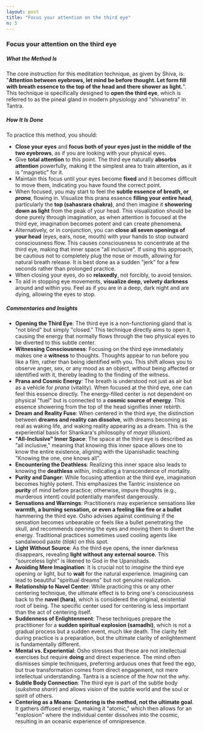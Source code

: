 ```yaml
---
layout: post
title: "Focus your attention on the third eye"
n: 5
---
```

### Focus your attention on the third eye

##### What the Method Is
The core instruction for this meditation technique, as given by Shiva, is: "**Attention between eyebrows, let mind be before thought. Let form fill with breath essence to the top of the head and there shower as light.**". This technique is specifically designed to **open the third eye**, which is referred to as the pineal gland in modern physiology and "shivanetra" in Tantra.

##### How It Is Done
To practice this method, you should:
*   **Close your eyes** and **focus both of your eyes just in the middle of the two eyebrows**, as if you are looking with your physical eyes.
*   Give **total attention** to this point. The third eye naturally **absorbs attention** powerfully, making it the simplest area to train attention, as it is "magnetic" for it.
*   Maintain this focus until your eyes become **fixed** and it becomes difficult to move them, indicating you have found the correct point.
*   When focused, you may start to feel the **subtle essence of breath, or *prana***, flowing in. Visualize this prana essence **filling your entire head**, particularly the **top (sahasrara chakra)**, and then imagine it **showering down as light** from the peak of your head. This visualization should be done purely through imagination, as when attention is focused at the third eye, imagination becomes potent and can create phenomena.
*   Alternatively, or in conjunction, you can **close all seven openings of your head** (eyes, ears, nose, mouth) with your hands to stop outward consciousness flow. This causes consciousness to concentrate at the third eye, making that inner space "all inclusive". If using this approach, be cautious not to completely plug the nose or mouth, allowing for natural breath release. It is best done as a sudden "jerk" for a few seconds rather than prolonged practice.
*   When closing your eyes, do so **relaxedly**, not forcibly, to avoid tension.
*   To aid in stopping eye movements, **visualize deep, velvety darkness** around and within you. Feel as if you are in a deep, dark night and are dying, allowing the eyes to stop.

##### Commentaries and Insights
*   **Opening the Third Eye**: The third eye is a non-functioning gland that is "not blind" but simply "closed." This technique directly aims to open it, causing the energy that normally flows through the two physical eyes to be diverted to this subtle center.
*   **Witnessing Consciousness**: Focusing on the third eye immediately makes one a **witness** to thoughts. Thoughts appear to run before you like a film, rather than being identified with you. This shift allows you to observe anger, sex, or any mood as an object, without being affected or identified with it, thereby leading to the finding of the witness.
*   **Prana and Cosmic Energy**: The breath is understood not just as air but as a vehicle for *prana* (vitality). When focused at the third eye, one can feel this essence directly. The energy-filled center is not dependent on physical "fuel" but is connected to a **cosmic source of energy**. This essence showering from the top of the head signifies inner rebirth.
*   **Dream and Reality Fuse**: When centered in the third eye, the distinction between **dreams and reality can dissolve**, with dreams becoming as real as waking life, and waking reality appearing as a dream. This is the experiential basis for Shankara's philosophy of *maya* (illusion).
*   **"All-Inclusive" Inner Space**: The space at the third eye is described as "all inclusive," meaning that knowing this inner space allows one to know the entire existence, aligning with the Upanishadic teaching "Knowing the one, one knows all".
*   **Encountering the Deathless**: Realizing this inner space also leads to knowing the **deathless** within, indicating a transcendence of mortality.
*   **Purity and Danger**: While focusing attention at the third eye, imagination becomes highly potent. This emphasizes the Tantric insistence on **purity** of mind before practice; otherwise, impure thoughts (e.g., murderous intent) could potentially manifest dangerously.
*   **Sensations and Warnings**: Practitioners may experience sensations like **warmth, a burning sensation, or even a feeling like fire or a bullet** hammering the third eye. Osho advises against continuing if the sensation becomes unbearable or feels like a bullet penetrating the skull, and recommends opening the eyes and moving them to divert the energy. Traditional practices sometimes used cooling agents like sandalwood paste (*tilak*) on this spot.
*   **Light Without Source**: As the third eye opens, the inner darkness disappears, revealing **light without any external source**. This "sourceless light" is likened to God in the Upanishads.
*   **Avoiding Mere Imagination**: It is crucial not to *imagine* the third eye opening or light, but to **wait** for the natural experience. Imagining can lead to beautiful "spiritual dreams" but not genuine realization.
*   **Relationship to Navel Center**: While practicing this or any other centering technique, the ultimate effect is to bring one's consciousness back to the **navel (hara)**, which is considered the original, existential root of being. The specific center used for centering is less important than the act of centering itself.
*   **Suddenness of Enlightenment**: These techniques prepare the practitioner for a **sudden spiritual explosion (samadhi)**, which is not a gradual process but a sudden event, much like death. The clarity felt during practice is a preparation, but the ultimate clarity of enlightenment is fundamentally different.
*   **Mental vs. Experiential**: Osho stresses that these are not intellectual exercises but require **doing** and direct experience. The mind often dismisses simple techniques, preferring arduous ones that feed the ego, but true transformation comes from direct engagement, not mere intellectual understanding. Tantra is a science of the *how* not the *why*.
*   **Subtle Body Connection**: The third eye is part of the subtle body (*sukshma sharir*) and allows vision of the subtle world and the soul or spirit of others.
*   **Centering as a Means**: **Centering is the method, not the ultimate goal**. It gathers diffused energy, making it "atomic," which then allows for an "explosion" where the individual center dissolves into the cosmic, resulting in an oceanic experience of omnipresence.